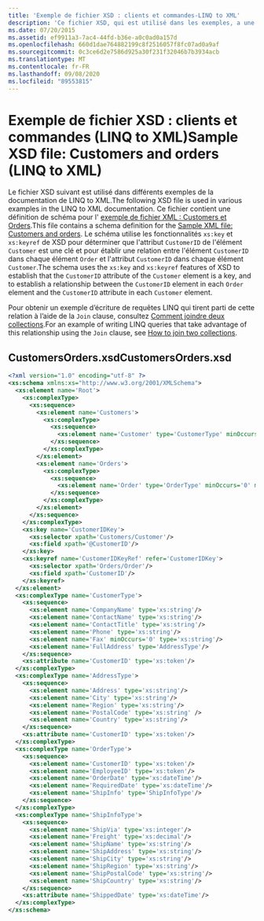 ```yaml
---
title: 'Exemple de fichier XSD : clients et commandes-LINQ to XML'
description: 'Ce fichier XSD, qui est utilisé dans les exemples, a une définition de schéma pour « exemple de fichier XML : clients et commandes ».'
ms.date: 07/20/2015
ms.assetid: ef9911a3-7ac4-44fd-b36e-a0c0ad0a157d
ms.openlocfilehash: 660d1dae764882199c8f2516057f8fc07ad0a9af
ms.sourcegitcommit: 0c3ce6d2e7586d925a30f231f32046b7b3934acb
ms.translationtype: MT
ms.contentlocale: fr-FR
ms.lasthandoff: 09/08/2020
ms.locfileid: "89553815"
---
```

# <a name="sample-xsd-file-customers-and-orders-linq-to-xml"></a><span data-ttu-id="61136-103">Exemple de fichier XSD : clients et commandes (LINQ to XML)</span><span class="sxs-lookup"><span data-stu-id="61136-103">Sample XSD file: Customers and orders (LINQ to XML)</span></span>

<span data-ttu-id="61136-104">Le fichier XSD suivant est utilisé dans différents exemples de la documentation de LINQ to XML.</span><span class="sxs-lookup"><span data-stu-id="61136-104">The following XSD file is used in various examples in the LINQ to XML documentation.</span></span> <span data-ttu-id="61136-105">Ce fichier contient une définition de schéma pour l' [exemple de fichier XML : Customers et Orders](sample-xml-file-customers-orders.md).</span><span class="sxs-lookup"><span data-stu-id="61136-105">This file contains a schema definition for the [Sample XML file: Customers and orders](sample-xml-file-customers-orders.md).</span></span> <span data-ttu-id="61136-106">Le schéma utilise les fonctionnalités `xs:key` et `xs:keyref` de XSD pour déterminer que l'attribut `CustomerID` de l'élément `Customer` est une clé et pour établir une relation entre l'élément `CustomerID` dans chaque élément `Order` et l'attribut `CustomerID` dans chaque élément `Customer`.</span><span class="sxs-lookup"><span data-stu-id="61136-106">The schema uses the `xs:key` and `xs:keyref` features of XSD to establish that the `CustomerID` attribute of the `Customer` element is a key, and to establish a relationship between the `CustomerID` element in each `Order` element and the `CustomerID` attribute in each `Customer` element.</span></span>

<span data-ttu-id="61136-107">Pour obtenir un exemple d’écriture de requêtes LINQ qui tirent parti de cette relation à l’aide de la `Join` clause, consultez [Comment joindre deux collections](join-two-collections.md).</span><span class="sxs-lookup"><span data-stu-id="61136-107">For an example of writing LINQ queries that take advantage of this relationship using the `Join` clause, see [How to join two collections](join-two-collections.md).</span></span>

## <a name="customersordersxsd"></a><span data-ttu-id="61136-108">CustomersOrders.xsd</span><span class="sxs-lookup"><span data-stu-id="61136-108">CustomersOrders.xsd</span></span>

```xml
<?xml version="1.0" encoding="utf-8" ?>
<xs:schema xmlns:xs="http://www.w3.org/2001/XMLSchema">
  <xs:element name='Root'>
    <xs:complexType>
      <xs:sequence>
        <xs:element name='Customers'>
          <xs:complexType>
            <xs:sequence>
              <xs:element name='Customer' type='CustomerType' minOccurs='0' maxOccurs='unbounded' />
            </xs:sequence>
          </xs:complexType>
        </xs:element>
        <xs:element name='Orders'>
          <xs:complexType>
            <xs:sequence>
              <xs:element name='Order' type='OrderType' minOccurs='0' maxOccurs='unbounded' />
            </xs:sequence>
          </xs:complexType>
        </xs:element>
      </xs:sequence>
    </xs:complexType>
    <xs:key name='CustomerIDKey'>
      <xs:selector xpath='Customers/Customer'/>
      <xs:field xpath='@CustomerID'/>
    </xs:key>
    <xs:keyref name='CustomerIDKeyRef' refer='CustomerIDKey'>
      <xs:selector xpath='Orders/Order'/>
      <xs:field xpath='CustomerID'/>
    </xs:keyref>
  </xs:element>
  <xs:complexType name='CustomerType'>
    <xs:sequence>
      <xs:element name='CompanyName' type='xs:string'/>
      <xs:element name='ContactName' type='xs:string'/>
      <xs:element name='ContactTitle' type='xs:string'/>
      <xs:element name='Phone' type='xs:string'/>
      <xs:element name='Fax' minOccurs='0' type='xs:string'/>
      <xs:element name='FullAddress' type='AddressType'/>
    </xs:sequence>
    <xs:attribute name='CustomerID' type='xs:token'/>
  </xs:complexType>
  <xs:complexType name='AddressType'>
    <xs:sequence>
      <xs:element name='Address' type='xs:string'/>
      <xs:element name='City' type='xs:string'/>
      <xs:element name='Region' type='xs:string'/>
      <xs:element name='PostalCode' type='xs:string' />
      <xs:element name='Country' type='xs:string'/>
    </xs:sequence>
    <xs:attribute name='CustomerID' type='xs:token'/>
  </xs:complexType>
  <xs:complexType name='OrderType'>
    <xs:sequence>
      <xs:element name='CustomerID' type='xs:token'/>
      <xs:element name='EmployeeID' type='xs:token'/>
      <xs:element name='OrderDate' type='xs:dateTime'/>
      <xs:element name='RequiredDate' type='xs:dateTime'/>
      <xs:element name='ShipInfo' type='ShipInfoType'/>
    </xs:sequence>
  </xs:complexType>
  <xs:complexType name='ShipInfoType'>
    <xs:sequence>
      <xs:element name='ShipVia' type='xs:integer'/>
      <xs:element name='Freight' type='xs:decimal'/>
      <xs:element name='ShipName' type='xs:string'/>
      <xs:element name='ShipAddress' type='xs:string'/>
      <xs:element name='ShipCity' type='xs:string'/>
      <xs:element name='ShipRegion' type='xs:string'/>
      <xs:element name='ShipPostalCode' type='xs:string'/>
      <xs:element name='ShipCountry' type='xs:string'/>
    </xs:sequence>
    <xs:attribute name='ShippedDate' type='xs:dateTime'/>
  </xs:complexType>
</xs:schema>
```
